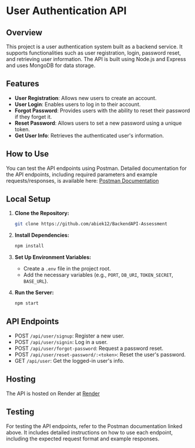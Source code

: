 # User Authentication API

## Overview

This project is a user authentication system built as a backend service. It supports functionalities such as user registration, login, password reset, and retrieving user information. The API is built using Node.js and Express and uses MongoDB for data storage.

## Features

- **User Registration**: Allows new users to create an account.
- **User Login**: Enables users to log in to their account.
- **Forgot Password**: Provides users with the ability to reset their password if they forget it.
- **Reset Password**: Allows users to set a new password using a unique token.
- **Get User Info**: Retrieves the authenticated user's information.

## How to Use

You can test the API endpoints using Postman. Detailed documentation for the API endpoints, including required parameters and example requests/responses, is available here: [Postman Documentation](https://documenter.getpostman.com/view/25801055/2s9YsNcpSb)

## Local Setup

1. **Clone the Repository:**
   ```bash
   git clone https://github.com/abiek12/BackendAPI-Assessment
   ```

2. **Install Dependencies:**
   ```bash
   npm install
   ```

3. **Set Up Environment Variables:**
   - Create a `.env` file in the project root.
   - Add the necessary variables (e.g., `PORT`, `DB_URI`, `TOKEN_SECRET`, `BASE_URL`).

4. **Run the Server:**
   ```bash
   npm start
   ```

## API Endpoints

- POST `/api/user/signup`: Register a new user.
- POST `/api/user/signin`: Log in a user.
- POST `/api/user/forgot-password`: Request a password reset.
- POST `/api/user/reset-password/:<token>`: Reset the user's password.
- GET `/api/user`: Get the logged-in user's info.

## Hosting

The API is hosted on Render at [Render](https://snabbtech-api-assesment.onrender.com.)

## Testing

For testing the API endpoints, refer to the Postman documentation linked above. It includes detailed instructions on how to use each endpoint, including the expected request format and example responses.
